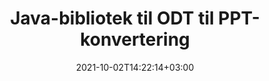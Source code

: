 ---
############################# Static ############################
layout: "autogen-gist"
date: 2021-10-02T14:22:14+03:00
draft: false
path: "da/total/java/conversion/odt-to-ppt/"
other_out_formats: "PDF DOC DOCX DOCM DOT DOTX DOTM TXT RTF HTML MHTML HTM MHT XLS XLSX XLSM XLSB XLT XLTX XLTM XLAM CSV TSV FODS DIF SXC PPT PPTX PPS PPSX PPSM POT POTX PPTM POTM ODT OTT ODS ODP OTP TIFF JPEG JPG PNG GIF BMP ICO WMF EMF DCM WEBP JP2 EMZ WMZ SVG SVGZ TGA XPS TEX MD PSD PSB EPUB WEB EXCEL IMAGE FODP DICOM"
ad_headline: "Java ODT til PPT Konvertering"
ad_description: "ODT til PPT dokumentkonverterings-API til Java | 100+ filformater understøttet"

############################# Head ############################
head_title: "Konverter ODT til PPT i Java | Java Word Conversion Library"
head_description: "Java Word Processing Document Conversion API. Konverter ODT til PPT og 100+ andre billeder og filformater i Java-applikationer ved hjælp af NetBeans, IntelliJ IDEA og Eclipse udviklingsmiljøer."

############################# Header ############################
title: "Java-bibliotek til ODT til PPT-konvertering"
description: "Programmatisk konverter ODT til PPT i Java & J2SE-applikationer ved hjælp af fleksible dokumentmanipulationsmuligheder for at tilpasse udseendet af det resulterende dokument. Word-dokumentkonverteringsbiblioteket konverterer nøjagtigt Word-dokumentformater til PDF, Excel-regneark, PowerPoint-præsentation, Photoshop, HTML, e-bog, XML, billeder og mange andre populære filformater. Brug af flere dokumentkonverteringsfunktioner – konverter hele dokumentet eller vælg specifikke sider i kildedokumentfilen baseret på de selvvalgte sidetal eller sideintervaller og konverter nemt til et understøttet dokumentformat uden brug af ekstern software."

############################# SubMenu ############################
submenu:
    enable: false

############################# Content ############################
content:
    enable: true
    block:
    - title_left: "Sådan konverteres ODT til PPT i Java"
      content_left: |
          Udfør ODT til PPT filkonvertering i Java ved hjælp af tre enkle trin. Se det konverterede MHTML-dokument, som det er, eller gengiv og vis det som HTML uden brug af ekstern software.

          -   Opret en ny forekomst af klassen **Converter**, og indlæs ODT-filen
          -   Indstil **ConvertOptions** for PPT-dokumenttypen
          -   Kald **Convert**-metoden for **Converter**-klasseinstansen for konvertering til PPT
          -   Indstil indstillinger for HTML-fremviser
          -   Opret **Viewer**-objekt for at se konverteret PPT som HTML
          
      title_right: "Downloads og installationsvejledning"
      content_right: |
          Du har brug for `GroupDocs.Conversion` og `GroupDocs.Viewer` navneområder for at konvertere word-filformater til en bred vifte af billeder og dokumenttyper såsom PDF, Microsoft Office (Word, Excel, PowerPoint, Project, Outlook), OpenDocument, HTML og CAD diagrammer. Udforsk andre [Java API'er til Office-dokumenter](https://products.conholdate.com/total/java/), som tilbydes af Conholdate.Total.
          
          Hent de respektive monteringsfiler fra [Hent](https://downloads.conholdate.com/total/java) eller hent hele pakken fra [Maven](https://repository.conholdate.com/webapp/#/artifacts/browse/tree/General/repo) for at tilføje 'Conholdate.Total for Java' direkte i dit arbejdsområde.
          
      gisthash: "675fd7fb45acf595fd9f872593eb2899"
      gistfile: "word-to-pdf-conversion.java"

    - title_left: "Føj vandmærke til Word & Konverter til PDF"
      content_left: |
          Konverter Word-dokumenter nøjagtigt til PDF i Java, præcis som den originale kildefil, og anvend tekst- eller billedvandmærker på de konverterede dokumentsider.

          -   Opret en ny forekomst af klassen **Converter** for at konvertere Word DOCX-dokument
          -   Instantiér den korrekte **ConvertOptions**-klasse (PdfConvertOptions, WordProcessingConvertOptions, SpreadsheetConvertOptions)
          -   Opret en ny forekomst af klassen **WatermarkOptions**
          -   Angiv vandmærkeegenskaber (farve, bredde, højde, tekst, billede osv.)
          -   Indstil egenskaben **Watermark** for **ConvertOptions**-forekomsten
          -   Kald **Convert**-metoden for **Converter**-klasseinstansen for Word til PDF-konvertering
          
      title_right: "Indlæs og konverter fjernplacerede dokumenter"
      content_right: |
          Ved at bruge Conholdate.Total til Java – udviklere kan indlæse og konvertere dokumenter fra forskellige fjernplaceringer og cloud-dokumentlagerressourcer såsom Amazon S3, Microsoft Azure Blob, FTP, lokal disk, stream eller en simpel URL. Du skal blot angive metoden til at opnå eksternt placeret dokumentstrøm og derefter videregive den til Converter-klassen som en konstruktør.
          
          Conholdate.Total for Java API'er understøttes på forskellige operativsystemer såsom Windows J2SE, Linux (Ubuntu, OpenSUSE, CentOS og andre), macOS og enhver type Java-applikationer baseret på Eclipse, IntelliJ NetBeans, IntelliJ IDEA eller Visual Studio Code udviklingsmiljøer.
          
      gisthash: "6999e55b491eea2906d7fefe2e636e33"
      gistfile: "add-watermark-to-word-and-convert-to-pdf.java"
          
    - title_left: "Adgangskodebeskyttet Word til PDF-konvertering"
      content_left: |
          Indlæs og konverter kodeordsbeskyttede tekstbehandlingsdokumenter nøjagtigt til PDF i dine Java-baserede applikationer - alt hvad du behøver er blot et par linjer kode. Udviklere kan også transformere Word-dokumenter (DOC eller DOCX) til andre formater som Web (HTML, MHTML), Billeder (JPG, PNG TIFF, BMP), Markdown og mange andre uden at skulle installere Microsoft Word.

          -   Opret en ny forekomst af klassen **Converter** og videregiv kildedokumentstien
          -   Instantiér den rigtige **ConvertOptions**-klasse, f.eks. (PdfConvertOptions, WordProcessingConvertOptions, SpreadsheetConvertOptions osv.)
          -   Kald **Convert**-metoden for **Converter**-klasseforekomsten og send filnavnet til det konverterede dokument
        
      title_right: "Udtræk af kildedokumentoplysninger"
      content_right: |
          Dokumentinformationsekstraktionsfunktionen gør det ikke kun muligt at få de grundlæggende oplysninger om kildedokumentfilen, men den understøtter også udtrækning af nogle værdifulde filformatspecifikke oplysninger. Det inkluderer projektstart- og slutdatoer for en Microsoft Project-fil, eventuelle udskrivningsrestriktioner på et PDF-dokument, liste over mapper indesluttet i en Outlook-datafil og oplysninger om lag og layout i et CAD-dokument.

          En anden nyttig funktion ved Conholdate.Total Java API'er til dokumentkonvertering er auto-detektering af en ukendt filformatudvidelse af kildedokumentet, der leveres i form af bytes-stream.
          
      gisthash: "35e23082b8fa43502d6784c38947eef1"
      gistfile: "password-protected-word-document-to-pdf-conversion.java"

    - title_left: "Konverter specifikke Word-sider til PDF i Java"
      content_left: |
          Java-dokumentkonverterings-API giver dig mulighed for at vælge udvalgte sider fra kildedokumentet og nøjagtigt konvertere til det understøttede dokumentformat. Kodeeksemplet nedenfor viser, hvordan man konverterer 1. og 4. side af et Word-dokument til den resulterende PDF-fil.

          -   Opret en ny forekomst af **Converter**-klassen og indlæs input-dokument (Word).
          -   Instantiér den rigtige **ConvertOptions**-klasse, f.eks. (PdfConvertOptions, WordProcessingConvertOptions, SpreadsheetConvertOptions osv.)
          -   Indstil egenskaben **setPages** for **ConvertOptions**-forekomsten, og angiv det specifikke sidetal, der skal konverteres
          -   Kald **Convert**-metoden for **Converter**-klasseforekomst og pass filnavn (PDF) for det konverterede dokument
        
      title_right: "Caching af konverterede dokumentresultater"
      content_right: |
          I nogle tilfælde er den konverterede dokumentstørrelse større, og det tager tid at blive konverteret. Dokumentkonverteringsbiblioteket tilbyder caching-funktionen til effektivt at håndtere sådanne situationer og fremskynde den gentagne konverteringsproces. Aktiver ICache-grænsefladen til at arbejde med tilpasset cache-implementering ved hjælp af udvidelsespunktet og kontroller cachekonverteringen, som du foretrækker.

          Konverteringsresultatet gemmes som standard på det lokale drev, men enhver form for cachelagring kan understøttes ved at implementere de relevante grænseflader såsom Amazon S3, Dropbox, Google Drive, Windows Azure, Reddis eller andre.
          
      gisthash: "98e5756c4d2150212f5abd2eb2067059"
      gistfile: "convert-specific-word-document-pages-to-pdf.java"
############################# About Formats ############################
about_formats:
    enable: false
############################# More Formats ############################
more_formats:
    enable: true
    auto: false
    other_out_formats: PDF DOC DOCX DOCM DOT DOTX DOTM TXT RTF HTML MHTML HTM MHT XLS XLSX XLSM XLSB XLT XLTX XLTM XLAM CSV TSV FODS DIF SXC PPT PPTX PPS PPSX PPSM POT POTX PPTM POTM ODT OTT ODS ODP OTP TIFF JPEG JPG PNG GIF BMP ICO WMF EMF DCM WEBP JP2 EMZ WMZ SVG SVGZ TGA XPS TEX MD PSD PSB EPUB WEB EXCEL IMAGE FODP DICOM
############################# Back to top ###############################
back_to_top:
  enable: true
---